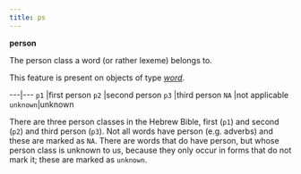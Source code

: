 ```yaml
---
title: ps
---
```


**person**

The person class a word (or rather lexeme) belongs to.

This feature is present on objects of type [*word*](otype).

---|---
`p1`     |first person
`p2`     |second person
`p3`     |third person
`NA`     |not applicable
`unknown`|unknown

There are three person classes in the Hebrew Bible, first (`p1`) and second (`p2`) and third person (`p3`).
Not all words have person (e.g. adverbs) and these are marked as `NA`.
There are words that do have person, but whose person class is unknown to us,
because they only occur in forms that do not mark it;
these are marked as `unknown`.


